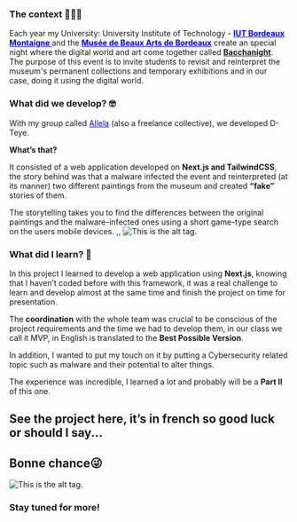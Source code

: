 
### The context 🧑🏻‍💻

Each year my University: University Institute of Technology - <a href="https://www.iut.u-bordeaux.fr/general/" style="text-decoration:underline;color:blue">**IUT Bordeaux Montaigne </a>** and the <a href="https://www.musba-bordeaux.fr/" style="text-decoration:underline;color:blue">**Musée de Beaux Arts de Bordeaux</a>** create an special night where the digital world and art come together called <a href="https://www.u-bordeaux-montaigne.fr/fr/actualites/culture/bacchanight-8-nocturne-au-musee-des-beaux-arts-une-soiree-par-et-pour-les-etudiants.html" style="text-decoration:underline;">**Bacchanight**</a>. The purpose of this event is to invite students to revisit and reinterpret the museum's permanent collections and temporary exhibitions and in our case, doing it using the digital world.

### What did we develop? 🤓

With my group called <a href="https://allela-ed132b.webflow.io/" style="text-decoration:underline;color:blue">Allela</a> (also a freelance collective), we developed D-Teye.

<b>What’s that?</b>

It consisted of a web application developed on **Next.js and TailwindCSS**, the story behind was that a malware infected the event and reinterpreted (at its manner) two different paintings from the museum and created **“fake”** stories of them.

The storytelling takes you to find the differences between the original paintings and the malware-infected ones using a short game-type search on the users mobile devices.
,,
![This is the alt tag.](../../images/d-teye2.png "Mockup created with Figma.")


### What did I learn? 🧐

In this project I  learned to develop a web application using **Next.js**, knowing that I haven’t coded before with this framework, it was a real challenge to learn and develop almost at the same time and finish the project on time for presentation.

The **coordination** with the whole team was crucial to be conscious of the project requirements and the time we had to develop them, in our class we call it MVP, in English is translated to the **Best Possible Version**.

In addition, I wanted to put my touch on it by putting a Cybersecurity related topic such as malware and their potential to alter things.

The experience was incredible,  I learned a lot and probably will be a **Part II** of this one.

## See the project here, it’s in french so good luck or should I say...

## Bonne chance😜

![This is the alt tag.](../../images/d-teye3.png "Mockup created with Figma.")


### Stay tuned for more!
